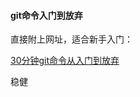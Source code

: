 #### git命令入门到放弃

直接附上网址，适合新手入门：

[30分钟git命令从入门到放弃](http://blog.jobbole.com/102957/?utm_source=blog.jobbole.com&utm_medium=relatedPosts)

稳健
